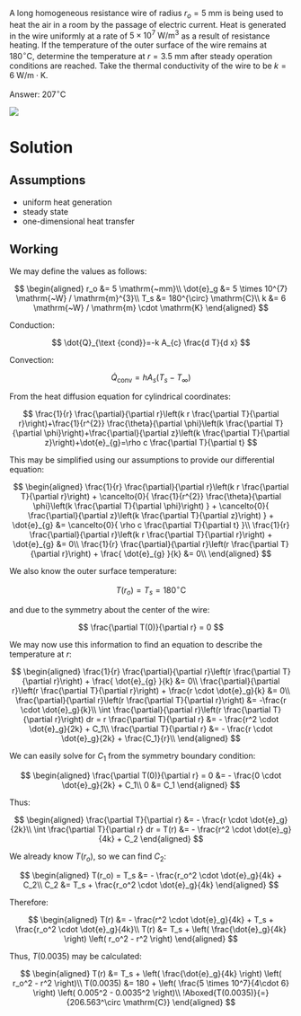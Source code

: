 A long homogeneous resistance wire of radius $r_{o}= 5 \mathrm{~mm}$ is being used to heat the air in a room by the passage of electric current. Heat is generated in the wire uniformly at a rate of $5 \times 10^{7} \mathrm{~W} / \mathrm{m}^{3}$ as a result of resistance heating. If the temperature of the outer surface of the wire remains at $180^{\circ} \mathrm{C}$, determine the temperature at $r=3.5 \mathrm{~mm}$ after steady operation conditions are reached. Take the thermal conductivity of the wire to be $k=6 \mathrm{~W} / \mathrm{m} \cdot \mathrm{K}$.

Answer: $207^{\circ} \mathrm{C}$

![](!imgdir/967e8f65b9b972eabd8225a839a0aec54e8dd69e.png)

# Solution

## Assumptions

* uniform heat generation
* steady state
* one-dimensional heat transfer

## Working

We may define the values as follows:

$$
\begin{aligned}
r_o &= 5 \mathrm{~mm}\\
\dot{e}_g &= 5 \times 10^{7} \mathrm{~W} / \mathrm{m}^{3}\\
T_s &= 180^{\circ} \mathrm{C}\\
k &= 6 \mathrm{~W} / \mathrm{m} \cdot \mathrm{K}
\end{aligned}
$$

Conduction:

$$
\dot{Q}_{\text {cond}}=-k A_{c} \frac{d T}{d x}
$$

Convection:

$$
\dot{Q}_{\text {conv}}=h A_{s}\left(T_{s}-T_{\infty}\right)
$$

From the heat diffusion equation for cylindrical coordinates:

$$
\frac{1}{r} \frac{\partial}{\partial r}\left(k r \frac{\partial T}{\partial r}\right)+\frac{1}{r^{2}} \frac{\theta}{\partial \phi}\left(k \frac{\partial T}{\partial \phi}\right)+\frac{\partial}{\partial z}\left(k \frac{\partial T}{\partial z}\right)+\dot{e}_{g}=\rho c \frac{\partial T}{\partial t}
$$

This may be simplified using our assumptions to provide our differential equation:

$$
\begin{aligned}
\frac{1}{r} \frac{\partial}{\partial r}\left(k r \frac{\partial T}{\partial r}\right)
+
\cancelto{0}{
\frac{1}{r^{2}} \frac{\theta}{\partial \phi}\left(k \frac{\partial T}{\partial \phi}\right)
}
+
\cancelto{0}{
\frac{\partial}{\partial z}\left(k \frac{\partial T}{\partial z}\right)
}
+
\dot{e}_{g}
&=
\cancelto{0}{
\rho c \frac{\partial T}{\partial t}
}\\
\frac{1}{r} \frac{\partial}{\partial r}\left(k r \frac{\partial T}{\partial r}\right)
+
\dot{e}_{g}
&=
0\\
\frac{1}{r} \frac{\partial}{\partial r}\left(r \frac{\partial T}{\partial r}\right)
+
\frac{
\dot{e}_{g}
}{k}
&=
0\\
\end{aligned}
$$

We also know the outer surface temperature:

$$
T(r_o) = T_s = 180^\circ \mathrm{C}
$$

and due to the symmetry about the center of the wire:

$$
\frac{\partial T(0)}{\partial r} = 0
$$

We may now use this information to find an equation to describe the temperature at $r$:

$$
\begin{aligned}
\frac{1}{r} \frac{\partial}{\partial r}\left(r \frac{\partial T}{\partial r}\right)
+
\frac{
\dot{e}_{g}
}{k}
&=
0\\
\frac{\partial}{\partial r}\left(r \frac{\partial T}{\partial r}\right) + \frac{r \cdot \dot{e}_g}{k} &= 0\\
\frac{\partial}{\partial r}\left(r \frac{\partial T}{\partial r}\right) &= -\frac{r \cdot \dot{e}_g}{k}\\
\int \frac{\partial}{\partial r}\left(r \frac{\partial T}{\partial r}\right) dr = r \frac{\partial T}{\partial r} &= - \frac{r^2 \cdot \dot{e}_g}{2k} + C_1\\
\frac{\partial T}{\partial r} &= - \frac{r \cdot \dot{e}_g}{2k} + \frac{C_1}{r}\\
\end{aligned}
$$

We can easily solve for $C_1$ from the symmetry boundary condition:

$$
\begin{aligned}
\frac{\partial T(0)}{\partial r} = 0 &= - \frac{0 \cdot \dot{e}_g}{2k} + C_1\\
0 &= C_1
\end{aligned}
$$

Thus:

$$
\begin{aligned}
\frac{\partial T}{\partial r} &= - \frac{r \cdot \dot{e}_g}{2k}\\
\int \frac{\partial T}{\partial r} dr = T(r) &= - \frac{r^2 \cdot \dot{e}_g}{4k} + C_2
\end{aligned}
$$

We already know $T(r_o)$, so we can find $C_2$:

$$
\begin{aligned}
T(r_o) = T_s &= - \frac{r_o^2 \cdot \dot{e}_g}{4k} + C_2\\
C_2 &= T_s + \frac{r_o^2 \cdot \dot{e}_g}{4k}
\end{aligned}
$$

Therefore:

$$
\begin{aligned}
T(r) &= - \frac{r^2 \cdot \dot{e}_g}{4k} + T_s + \frac{r_o^2 \cdot \dot{e}_g}{4k}\\
T(r) &= T_s + \left( \frac{\dot{e}_g}{4k} \right) \left( r_o^2 - r^2 \right)
\end{aligned}
$$

Thus, $T(0.0035)$ may be calculated:

$$
\begin{aligned}
T(r) &= T_s + \left( \frac{\dot{e}_g}{4k} \right) \left( r_o^2 - r^2 \right)\\
T(0.0035) &= 180 + \left( \frac{5 \times 10^7}{4\cdot 6} \right) \left( 0.005^2 - 0.0035^2 \right)\\
!Aboxed{T(0.0035)}{=}{206.563^\circ \mathrm{C}}
\end{aligned}
$$